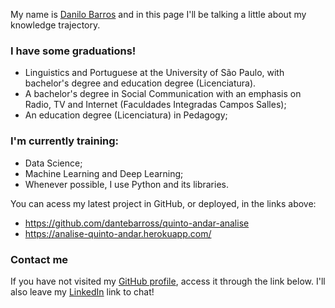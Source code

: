 My name is [Danilo Barros](https://github.com/dantebarross) and in this page I'll be talking a little about my knowledge trajectory.

### I have some graduations!
- Linguistics and Portuguese at the University of São Paulo, with bachelor's degree and education degree (Licenciatura).
- A bachelor's degree in Social Communication with an emphasis on Radio, TV and Internet (Faculdades Integradas Campos Salles);
- An education degree (Licenciatura) in Pedagogy;


### I'm currently training:
- Data Science;
- Machine Learning and Deep Learning;
- Whenever possible, I use Python and its libraries.

You can acess my latest project in GitHub, or deployed, in the links above:
* <https://github.com/dantebarross/quinto-andar-analise>
* <https://analise-quinto-andar.herokuapp.com/>

### Contact me
If you have not visited my [GitHub profile](https://github.com/dantebarross), access it through the link below. I'll also leave my [LinkedIn](https://www.linkedin.com/in/dantebarross/) link to chat!
